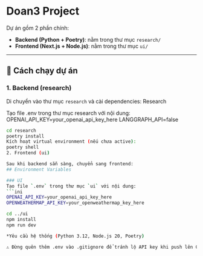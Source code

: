 # Doan3 Project

Dự án gồm 2 phần chính:

- **Backend (Python + Poetry)**: nằm trong thư mục `research/`
- **Frontend (Next.js + Node.js)**: nằm trong thư mục `ui/`

---

## 🚀 Cách chạy dự án

### 1. Backend (research)

Di chuyển vào thư mục `research` và cài dependencies:
Research

Tạo file .env trong thư mục research với nội dung:
OPENAI_API_KEY=your_openai_api_key_here
LANGGRAPH_API=false

```bash
cd research
poetry install
Kích hoạt virtual environment (nếu chưa active):
poetry shell
2. Frontend (ui)

Sau khi backend sẵn sàng, chuyển sang frontend:
## Environment Variables

### UI
Tạo file `.env` trong thư mục `ui` với nội dung:
```ini
OPENAI_API_KEY=your_openai_api_key_here
OPENWEATHERMAP_API_KEY=your_openweathermap_key_here

cd ../ui
npm install
npm run dev

*Yêu cầu hệ thống (Python 3.12, Node.js 20, Poetry)

⚠️ Đừng quên thêm .env vào .gitignore để tránh lộ API key khi push lên GitHub.